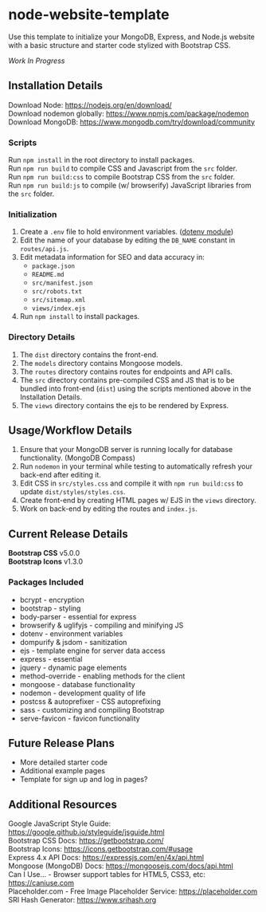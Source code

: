 # node-website-template
Use this template to initialize your MongoDB, Express, and Node.js website with a basic structure and starter code stylized with Bootstrap CSS.

*Work In Progress*

## Installation Details
Download Node: https://nodejs.org/en/download/  
Download nodemon globally: https://www.npmjs.com/package/nodemon  
Download MongoDB: https://www.mongodb.com/try/download/community  

### Scripts
Run `npm install` in the root directory to install packages.  
Run `npm run build` to compile CSS and Javascript from the `src` folder.  
Run `npm run build:css` to compile Bootstrap CSS from the `src` folder.  
Run `npm run build:js` to compile (w/ browserify) JavaScript libraries from the `src` folder.  

### Initialization
1. Create a `.env` file to hold environment variables. ([dotenv module](https://www.npmjs.com/package/dotenv))
2. Edit the name of your database by editing the `DB_NAME` constant in `routes/api.js`.
3. Edit metadata information for SEO and data accuracy in:
   * `package.json`
   * `README.md` 
   * `src/manifest.json`
   * `src/robots.txt`
   * `src/sitemap.xml`
   * `views/index.ejs`
4. Run `npm install` to install packages.

### Directory Details
1. The `dist` directory contains the front-end.
2. The `models` directory contains Mongoose models.
3. The `routes` directory contains routes for endpoints and API calls.
4. The `src` directory contains pre-compiled CSS and JS that is to be bundled into front-end (`dist`) using the
   scripts mentioned above in the Installation Details.
5. The `views` directory contains the ejs to be rendered by Express.

## Usage/Workflow Details
1. Ensure that your MongoDB server is running locally for database functionality. (MongoDB Compass)  
2. Run `nodemon` in your terminal while testing to automatically refresh your back-end after editing it.  
3. Edit CSS in `src/styles.css` and compile it with `npm run build:css` to update `dist/styles/styles.css`.
4. Create front-end by creating HTML pages w/ EJS in the `views` directory.
5. Work on back-end by editing the routes and `index.js`.

## Current Release Details
**Bootstrap CSS** v5.0.0  
**Bootstrap Icons** v1.3.0

### Packages Included
* bcrypt - encryption
* bootstrap - styling
* body-parser - essential for express
* browserify & uglifyjs - compiling and minifying JS
* dotenv - environment variables
* dompurify & jsdom - sanitization
* ejs - template engine for server data access
* express - essential
* jquery - dynamic page elements
* method-override - enabling methods for the client
* mongoose - database functionality
* nodemon - development quality of life
* postcss & autoprefixer - CSS autoprefixing
* sass - customizing and compiling Bootstrap
* serve-favicon - favicon functionality

## Future Release Plans
* More detailed starter code
* Additional example pages
* Template for sign up and log in pages?

## Additional Resources
Google JavaScript Style Guide: https://google.github.io/styleguide/jsguide.html  
Bootstrap CSS Docs: https://getbootstrap.com/  
Bootstrap Icons: https://icons.getbootstrap.com/#usage  
Express 4.x API Docs: https://expressjs.com/en/4x/api.html  
Mongoose (MongoDB) Docs: https://mongoosejs.com/docs/api.html  
Can I Use... - Browser support tables for HTML5, CSS3, etc: https://caniuse.com  
Placeholder.com - Free Image Placeholder Service: https://placeholder.com  
SRI Hash Generator: https://www.srihash.org